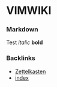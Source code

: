 # VIMWIKI

### Markdown

Test *italic* **bold**


### Backlinks
* [Zettelkasten](zettelkasten)
* [index](index)
